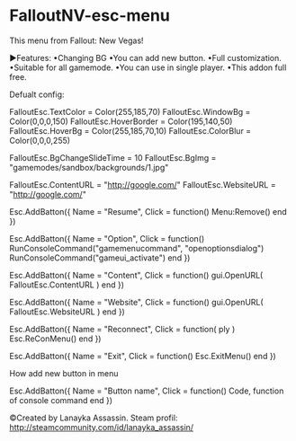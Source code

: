 # FalloutNV-esc-menu

This menu from Fallout: New Vegas!

►Features:
•Changing BG
•You can add new button.
•Full customization.
•Suitable for all gamemode.
•You can use in single player.
•This addon full free.

Defualt config:

FalloutEsc.TextColor = Color(255,185,70)
FalloutEsc.WindowBg = Color(0,0,0,150)
FalloutEsc.HoverBorder = Color(195,140,50)
FalloutEsc.HoverBg = Color(255,185,70,10)
FalloutEsc.ColorBlur = Color(0,0,0,255)

FalloutEsc.BgChangeSlideTime = 10
FalloutEsc.BgImg = "gamemodes/sandbox/backgrounds/1.jpg"

FalloutEsc.ContentURL = "http://google.com/"
FalloutEsc.WebsiteURL = "http://google.com/"

Esc.AddBatton({
	Name = "Resume",
	Click = function()
		Menu:Remove()
	end
})

Esc.AddBatton({
	Name = "Option",
	Click = function()
		RunConsoleCommand("gamemenucommand", "openoptionsdialog")
		RunConsoleCommand("gameui_activate")
	end
})

Esc.AddBatton({
	Name = "Content",
	Click = function()
		gui.OpenURL( FalloutEsc.ContentURL )
	end
})

Esc.AddBatton({
	Name = "Website",
	Click = function()
		gui.OpenURL( FalloutEsc.WebsiteURL )
	end
})

Esc.AddBatton({
	Name = "Reconnect",
	Click = function( ply )
		Esc.ReConMenu()
	end
})

Esc.AddBatton({
	Name = "Exit",
	Click = function()
		Esc.ExitMenu()
	end
})

How add new button in menu

Esc.AddBatton({
	Name = "Button name",
	Click = function()
	  Code, function of console command
	end
})

©Created by Lanayka Assassin. Steam profil: http://steamcommunity.com/id/lanayka_assassin/
